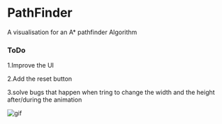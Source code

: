 # PathFinder
A visualisation for an A* pathfinder Algorithm

### ToDo

1.Improve the UI

2.Add the reset button

3.solve bugs that happen when tring to change the width and the height after/during the animation

![gif](./visualization/A*.gif)
